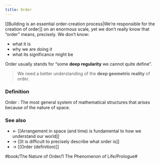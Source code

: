 ```yaml
---
title: Order
---
```


[[Building is an essential order-creation process|We’re responsible for the creation of order]] on an enormous scale, yet we don’t really know that “order” means, precisely.  We don’t know:

- what it is
- why we are doing it
- what its significance might be

Order usually stands for “some **deep regularity** we cannot quite define”.

> We need a better understanding of the **deep geometric reality** of order.

### Definition
Order
: The most general system of mathematical structures that arises because of the nature of space.

### See also

* <- [[Arrangement in space (and time) is fundamental to how we understand our world]]
* -> [[It is difficult to precisely describe what order is]]
* -> [[Order (definition)]]

#book/The Nature of Order/1 The Phenomenon of Life/Prologue#
